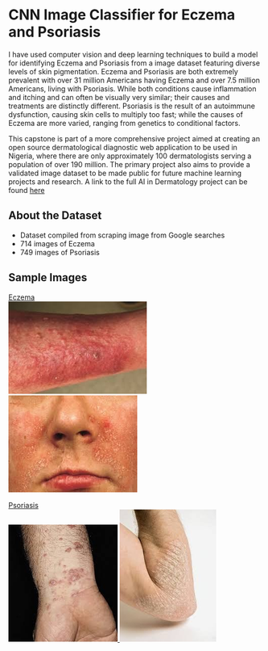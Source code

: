 # CNN Image Classifier for Eczema and Psoriasis

I have used computer vision and deep learning techniques to build a model for identifying Eczema and Psoriasis from a image dataset featuring diverse levels of skin pigmentation. Eczema and Psoriasis are both extremely prevalent with over 31 million Americans having Eczema and over 7.5 million Americans, living with Psoriasis. While both conditions cause inflammation and itching and can often be visually very similar; their causes and treatments are distinctly different. Psoriasis is the result of an autoimmune dysfunction, causing skin cells to multiply too fast; while the causes of Eczema are more varied, ranging from genetics to conditional factors. 

This capstone is part of a more comprehensive project aimed at creating an open source dermatological diagnostic web application to be used in Nigeria, where there are only approximately 100 dermatologists serving a population of over 190 million. The primary project also aims to provide a validated image dataset to be made public for future machine learning projects and research. A link to the full AI in Dermatology project can be found [here](https://www.aidermatology.org/)

## About the Dataset
-  Dataset compiled from scraping image from Google searches
-  714 images of Eczema
-  749 images of Psoriasis

## Sample Images
<ins>Eczema<ins/>
<br />  ![Eczema](https://github.com/trisha311/CNN-Image-Classifier-for-Eczema-and-Psoriasis/blob/master/Sample%20Images/Eczema_1.jpg) ![Eczema1](https://github.com/trisha311/CNN-Image-Classifier-for-Eczema-and-Psoriasis/blob/master/Sample%20Images/Eczema_2.jpg)
 
 <ins>Psoriasis<ins/>
  <br /> ![Psoriasis](https://github.com/trisha311/CNN-Image-Classifier-for-Eczema-and-Psoriasis/blob/master/Sample%20Images/psoriasis_1.jpg) ![Psoriasis1](https://github.com/trisha311/CNN-Image-Classifier-for-Eczema-and-Psoriasis/blob/master/Sample%20Images/psoriasis_2.jpg)
